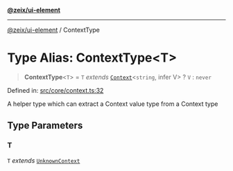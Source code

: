 [**@zeix/ui-element**](../README.md)

***

[@zeix/ui-element](../globals.md) / ContextType

# Type Alias: ContextType\<T\>

> **ContextType**\<`T`\> = `T` *extends* [`Context`](Context.md)\<`string`, infer V\> ? `V` : `never`

Defined in: [src/core/context.ts:32](https://github.com/zeixcom/ui-element/blob/ef7525ef4fcd5329d68c2b65cc085220a29b7a4f/src/core/context.ts#L32)

A helper type which can extract a Context value type from a Context type

## Type Parameters

### T

`T` *extends* [`UnknownContext`](UnknownContext.md)
